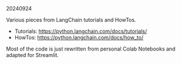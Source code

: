20240924

Various pieces from LangChain tutorials and HowTos.

- Tutorials: https://python.langchain.com/docs/tutorials/
- HowTos: https://python.langchain.com/docs/how_to/

Most of the code is just rewritten from personal Colab Notebooks and adapted for Streamlit.
